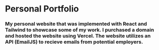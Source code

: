 # Personal Portfolio

### My personal website that was implemented with React and Tailwind to showcase some of my work. I purchased a domain and hosted the website using Vercel. The website utilizes an API (EmailJS) to recieve emails from potential employers.
